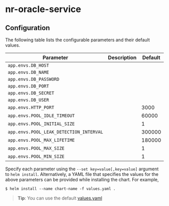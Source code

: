 # nr-oracle-service

## Configuration

The following table lists the configurable parameters and their default values.

| Parameter                               | Description | Default |
|-----------------------------------------|-------------|---------|
| `app.envs.DB_HOST`                      |             |         |
| `app.envs.DB_NAME`                      |             |         |
| `app.envs.DB_PASSWORD`                  |             |         |
| `app.envs.DB_PORT`                      |             |         |
| `app.envs.DB_SECRET`                    |             |         |
| `app.envs.DB_USER`                      |             |         |
| `app.envs.HTTP_PORT`                    |             | 3000    |
| `app.envs.POOL_IDLE_TIMEOUT`            |             | 60000   |
| `app.envs.POOL_INITIAL_SIZE`            |             | 1       |
| `app.envs.POOL_LEAK_DETECTION_INTERVAL` |             | 300000  |
| `app.envs.POOL_MAX_LIFETIME`            |             | 180000  |
| `app.envs.POOL_MAX_SIZE`                |             | 1       |
| `app.envs.POOL_MIN_SIZE`                |             | 1       |

Specify each parameter using the `--set key=value[,key=value]` argument to `helm install`.
Alternatively, a YAML file that specifies the values for the above parameters can be provided while installing the chart. For example,
```
$ helm install --name chart-name -f values.yaml .
```
> **Tip**: You can use the default [values.yaml](values.yaml)
